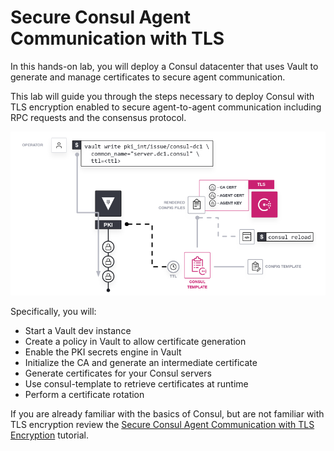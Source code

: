 # Secure Consul Agent Communication with TLS

In this hands-on lab, you will deploy a Consul datacenter that uses Vault to generate and manage certificates to secure agent communication.

This lab will guide you through the steps necessary to deploy Consul with TLS encryption enabled to secure agent-to-agent communication including RPC requests and the consensus protocol.

![PKI Secrets Engine](./assets/consul-vault-tls.png)

Specifically, you will:

- Start a Vault dev instance
- Create a policy in Vault to allow certificate generation
- Enable the PKI secrets engine in Vault
- Initialize the CA and generate an intermediate certificate
- Generate certificates for your Consul servers
- Use consul-template to retrieve certificates at runtime
- Perform a certificate rotation

If you are already familiar with the basics of Consul, but are not familiar with TLS encryption review the [Secure Consul Agent Communication with TLS Encryption](https://learn.hashicorp.com/tutorials/consul/tls-encryption-secure?in=consul/secure-production) tutorial. 
